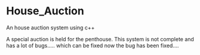 # House_Auction
An house auction system using c++

A special auction is held for the penthouse.
This system is not complete and has a lot of bugs..... which can be fixed 
now the bug has been fixed....
